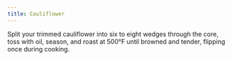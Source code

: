 ```yaml
---
title: Cauliflower
---
```

Split your trimmed cauliflower into six to eight wedges through the core, toss with oil, season, and roast at 500°F until browned and tender, flipping once during cooking.